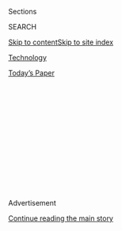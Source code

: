 <div id="app">

<div>

<div>

<div>

<div class="NYTAppHideMasthead css-1q2w90k e1suatyy0">

<div class="section css-ui9rw0 e1suatyy2">

<div class="css-eph4ug er09x8g0">

<div class="css-6n7j50">

</div>

<span class="css-1dv1kvn">Sections</span>

<div class="css-10488qs">

<span class="css-1dv1kvn">SEARCH</span>

</div>

[Skip to content](#site-content)[Skip to site
index](#site-index)

</div>

<div id="masthead-section-label" class="css-1wr3we4 eaxe0e00">

[Technology](https://www.nytimes3xbfgragh.onion/section/technology)

</div>

<div class="css-10698na e1huz5gh0">

</div>

</div>

<div id="masthead-bar-one" class="section hasLinks css-15hmgas e1csuq9d3">

<div class="css-uqyvli e1csuq9d0">

</div>

<div class="css-1uqjmks e1csuq9d1">

</div>

<div class="css-9e9ivx">

[](https://myaccount.nytimes3xbfgragh.onion/auth/login?response_type=cookie&client_id=vi)

</div>

<div class="css-1bvtpon e1csuq9d2">

[Today’s
Paper](https://www.nytimes3xbfgragh.onion/section/todayspaper)

</div>

</div>

</div>

</div>

<div data-aria-hidden="false">

<div id="site-content" data-role="main">

<div>

<div class="css-1aor85t" style="opacity:0.000000001;z-index:-1;visibility:hidden">

<div class="css-1hqnpie">

<div class="css-epjblv">

<span class="css-17xtcya">[Technology](/section/technology)</span><span class="css-x15j1o">|</span><span class="css-fwqvlz">Twitter
Comes Under Attack From Trump’s
Supporters</span>

</div>

<div class="css-k008qs">

<div class="css-1iwv8en">

<span class="css-18z7m18"></span>

<div>

</div>

</div>

<span class="css-1n6z4y">https://nyti.ms/2TGVTeU</span>

<div class="css-1705lsu">

<div class="css-4xjgmj">

<div class="css-4skfbu" data-role="toolbar" data-aria-label="Social Media Share buttons, Save button, and Comments Panel with current comment count" data-testid="share-tools">

  - 
  - 
  - 
  - 
    
    <div class="css-6n7j50">
    
    </div>

  - 

</div>

</div>

</div>

</div>

</div>

</div>

<div id="NYT_TOP_BANNER_REGION" class="css-13pd83m">

</div>

<div id="top-wrapper" class="css-1sy8kpn">

<div id="top-slug" class="css-l9onyx">

Advertisement

</div>

[Continue reading the main
story](#after-top)

<div class="ad top-wrapper" style="text-align:center;height:100%;display:block;min-height:250px">

<div id="top" class="place-ad" data-position="top" data-size-key="top">

</div>

</div>

<div id="after-top">

</div>

</div>

<div>

<div id="sponsor-wrapper" class="css-1hyfx7x">

<div id="sponsor-slug" class="css-19vbshk">

Supported by

</div>

[Continue reading the main
story](#after-sponsor)

<div id="sponsor" class="ad sponsor-wrapper" style="text-align:center;height:100%;display:block">

</div>

<div id="after-sponsor">

</div>

</div>

<div class="css-186x18t">

</div>

<div class="css-1vkm6nb ehdk2mb0">

# Twitter Comes Under Attack From Trump’s Supporters

</div>

After the social media company labeled two of the president’s tweets as
inaccurate on Tuesday, his adherents pounced.

<div class="css-79elbk" data-testid="photoviewer-wrapper">

<div class="css-z3e15g" data-testid="photoviewer-wrapper-hidden">

</div>

<div class="css-1a48zt4 ehw59r15" data-testid="photoviewer-children">

![<span class="css-16f3y1r e13ogyst0" data-aria-hidden="true">The
backlash against Twitter came from a variety of sources: elected
officials, conservative websites, pundits and
individuals. </span><span class="css-cnj6d5 e1z0qqy90" itemprop="copyrightHolder"><span class="css-1ly73wi e1tej78p0">Credit...</span><span><span>Jim
Wilson/The New York
Times</span></span></span>](https://static01.graylady3jvrrxbe.onion/images/2020/05/27/business/27twitter1/merlin_161161425_6221ae46-90e5-4209-ad8c-732266056eb0-articleLarge.jpg?quality=75&auto=webp&disable=upscale)

</div>

</div>

<div class="css-18e8msd">

<div class="css-vp77d3 epjyd6m0">

<div class="css-1baulvz">

By [<span class="css-1baulvz" itemprop="name">Kate
Conger</span>](https://www.nytimes3xbfgragh.onion/by/kate-conger) and
[<span class="css-1baulvz last-byline" itemprop="name">Davey
Alba</span>](https://www.nytimes3xbfgragh.onion/by/davey-alba)

</div>

</div>

  - 
    
    <div class="css-ld3wwf e16638kd2">
    
    Published May 27, 2020Updated May 29,
    2020
    
    </div>

  - 
    
    <div class="css-4xjgmj">
    
    <div class="css-pvvomx" data-role="toolbar" data-aria-label="Social Media Share buttons, Save button, and Comments Panel with current comment count" data-testid="share-tools">
    
      - 
      - 
      - 
      - 
        
        <div class="css-6n7j50">
        
        </div>
    
      - 
    
    </div>
    
    </div>

</div>

</div>

<div class="section meteredContent css-1r7ky0e" name="articleBody" itemprop="articleBody">

<div class="css-1fanzo5 StoryBodyCompanionColumn">

<div class="css-53u6y8">

OAKLAND, Calif. — Not long after
[Twitter](https://www.nytimes3xbfgragh.onion/2020/05/28/us/politics/trump-order-social-media.html)
added a warning label to two of [President
Trump’s](https://www.nytimes3xbfgragh.onion/2020/05/28/us/politics/trump-order-social-media.html)
tweets on Tuesday, his supporters swung into action.

</div>

</div>

<div>

</div>

<div class="css-1fanzo5 StoryBodyCompanionColumn">

<div class="css-53u6y8">

On Twitter, Mr. Trump’s adherents targeted one of the company’s
executives for old tweets in which he had criticized the president and
other Republicans. On Capitol Hill, lawmakers including Senator Marco
Rubio, Republican of Florida, and Senator Josh Hawley, Republican of
Missouri, said they would move to regulate
[Twitter](https://www.nytimes3xbfgragh.onion/2020/05/29/technology/trump-twitter.html).

In right-wing media, pundits such as Trish Regan and websites like the
Gateway Pundit decried the decision and accused Twitter of bias. The
furor quickly spread through dozens of Facebook groups, Reddit forums
and YouTube videos.

</div>

</div>

<div class="css-1fanzo5 StoryBodyCompanionColumn">

<div class="css-53u6y8">

The activity was payback for Twitter, Mr. Trump’s favorite social media
platform, after the company took action on the president’s tweets for
the first time. While for years
[Twitter](https://www.nytimes3xbfgragh.onion/2020/05/29/technology/trump-twitter.html)
had been hands-off on Mr. Trump’s posts, which have often included
falsehoods and threats, it added fact-checking labels to two of the
president’s messages related to mail-in ballots on Tuesday to signal
that they were inaccurate.

That sparked a vitriolic reaction from Mr. Trump, who said on Twitter
that the company was interfering with the presidential election and
stifling free speech. His supporters — a mixture of mainstream
Republicans, far-right personalities and online acolytes — then quickly
turned to a well-worn playbook of vilifying those whom they saw as
slighting him.

In recent months, the [targets of their ire have included Dr. Anthony
Fauci](https://www.nytimes3xbfgragh.onion/2020/03/28/technology/coronavirus-fauci-trump-conspiracy-target.html),
the infectious disease expert who has [corrected overly
rosy](https://www.nytimes3xbfgragh.onion/2020/03/23/us/politics/coronavirus-trump-fauci.html)
pronouncements about [the
coronavirus](https://www.nytimes3xbfgragh.onion/interactive/2020/world/coronavirus-maps.html),
and [Bill Gates, the tech
billionaire-turned-philanthropist](https://www.nytimes3xbfgragh.onion/2020/04/17/technology/bill-gates-virus-conspiracy-theories.html)
who has indirectly criticized the Trump administration’s handling of the
pandemic.

But this time, the right-wing machinery training its sights on a
publicly traded company — Twitter — and its roughly 5,000 employees,
took on an added menace, disinformation researchers said.

The tactics are something that Mr. [Trump’s
supporters](https://www.nytimes3xbfgragh.onion/2020/06/21/us/politics/trump-rally-supporters.html)
“return to again and again,” said Melissa Ryan, chief executive of Card
Strategies, a consulting firm that researches disinformation. “Where it
gets worrisome for the tech companies is, of course, the Trump
administration has the power to make their life very difficult.”

</div>

</div>

<div class="css-1fanzo5 StoryBodyCompanionColumn">

<div class="css-53u6y8">

On Wednesday, Mr. Trump continued his tirade. In two tweets, he accused
social media companies of working to “totally silence conservatives
voices.” He added, “We will strongly regulate, or close them down,
before we can ever allow this to happen.”

The right-wing backlash against Twitter built even as some researchers
questioned how effective the labels on Mr. Trump’s tweets would be. Some
said they were unlikely to sway public opinion about the reliability of
Mr. Trump’s statements; others criticized the “get the facts” language
that Twitter had added to the posts as vague. Several pointed out that
Twitter had not gone as far as removing the posts.

Studies have found that fact-checking false claims on social media can
help readers, but that [specific labels like “disputed” or “rated
false”](https://www.dartmouth.edu/~nyhan/fake-news-solutions.pdf) were
more effective in raising public understanding.

Even labeling a claim “false” on social media reduced its perceived
accuracy by only about 13 percentage points, said Katie Clayton, a
researcher who worked on a 2019 study at Dartmouth College that examined
fact-check labels on news headlines on Facebook.

Still, she said, Twitter’s actions were “a step in the right direction.”

A Twitter spokesman said the online harassment that one of its
executives was experiencing was “disappointing.” The San Francisco
company, whose employees curated its fact-checks, added that it would
continue labeling tweets that contained misinformation about elections
or coronavirus. It said it might expand those policies to include labels
for misinformation about additional topics.

In total, the backlash against Twitter has spread to more than 100
Facebook group and pages, thousands of tweets and several Reddit forums
in which Mr. Trump’s followers have claimed that Twitter suppresses
conservative speech, according to a New York Times analysis. In those
online threads, Trump supporters said Twitter employees were biased
liberals and urged Mr. Trump to fast-track regulations to limit the
company.

“I wonder if Jack Dorsey grew up dreaming: ‘one day I will connect the
world with an easy to use app, giving every individual a voice, then I
will censor, throttle, and ban the people with whom I disagree,’” wrote
one Twitter user, referring to the social network’s chief executive.

</div>

</div>

<div class="css-1fanzo5 StoryBodyCompanionColumn">

<div class="css-53u6y8">

Fans of Mr. Trump also rapidly turned on Yoel Roth, a Twitter executive
who combats bots, election interference and fake accounts. The campaign
against Mr. Roth started late Tuesday when Liz Wheeler, a TV host on One
America News Network, a cable network that has championed the Trump
administration’s agenda, [unearthed and reposted
tweets](https://twitter.com/Liz_Wheeler/status/1265463081997484032) in
which Mr. Roth had referred to Mr. Trump as a “racist tangerine.” Others
added a tweet from Mr. Roth that called Senate majority leader Mitch
McConnell, a Republican from Kentucky, a “bag of farts.”

Far-right media outlets like
[Breitbart](https://www.breitbart.com/tech/2020/05/26/twitter-fact-checker-claimed-trump-actual-nazis-mocked-flyover-states/)
and [The Gateway
Pundit](https://www.thegatewaypundit.com/2020/05/report-twitters-head-site-integrity-responsible-election-security-misinformation-says-nazis-white-house/)
immediately seized on the messages as proof that Twitter was biased
against conservatives. By Wednesday morning, Mr. Roth’s old tweets had
reached the White House. On Fox News, Kellyanne Conway referenced him by
name and called on supporters to “wake him up.”

“I think I want to raise the name of somebody at Twitter,” Ms. Conway
said in the interview, spelling out Mr. Roth’s Twitter handle so that
viewers could find his social media profile. “Somebody in San Francisco,
go wake him up and tell him he’s about to get a lot more followers.”

Mentions of Mr. Roth on Twitter spiked to 180 mentions in a five-minute
span on Tuesday evening, and to 478 mentions on Wednesday morning,
according to The Times analysis. Mr. Roth declined to comment.

The decision to fact-check Mr. Trump was not Mr. Roth’s, a Twitter
spokesman said. It was instead made by executives focused on legal and
policy issues after Mr. Trump’s tweets were reported to the company
through a portal used by election-related nonprofits and those who
administer elections in states.

In Washington, the confrontation between Mr. Trump and Twitter
reinvigorated calls among Republican lawmakers to change
[Section 230](https://www.nytimes3xbfgragh.onion/2020/02/04/technology/section-230-lobby.html)
of the Communications Decency Act, which protects technology companies
from most liability for content posted by their users.

“The law still protects social media companies like Twitter because they
are considered forums not publishers,” Mr. Rubio
[tweeted](https://twitter.com/marcorubio/status/1265442093641732096)on
Tuesday. “But if they have now decided to exercise an editorial role
like a publisher then they should no longer be shielded from liability &
treated as publishers under the law.”

</div>

</div>

<div class="css-1fanzo5 StoryBodyCompanionColumn">

<div class="css-53u6y8">

In a letter on Wednesday to Mr. Dorsey, Mr. Hawley said Twitter enjoyed
a “[special immunity worth
billions](https://twitter.com/HawleyMO/status/1265444047365312515)” and
called on lawmakers to put an end to the “sweetheart deal.”

Ms. Ryan, the disinformation researcher, said Twitter is in “uncharted
territory.”

“You can predict pretty easily how Trump is going to respond,” she said.
But with Twitter, “once the company enforces a policy, is it going to
succumb to the blowback? Or is it going to stay the course? I think
that’s the important thing to watch moving forward.”

Kate Conger reported from Oakland, Calif., and Davey Alba from New York.
Ben Decker contributed reporting.

</div>

</div>

<div>

</div>

</div>

<div>

</div>

<div>

</div>

<div>

</div>

<div>

<div id="bottom-wrapper" class="css-1ede5it">

<div id="bottom-slug" class="css-l9onyx">

Advertisement

</div>

[Continue reading the main
story](#after-bottom)

<div id="bottom" class="ad bottom-wrapper" style="text-align:center;height:100%;display:block;min-height:90px">

</div>

<div id="after-bottom">

</div>

</div>

</div>

</div>

</div>

## Site Index

<div>

</div>

## Site Information Navigation

  - [© <span>2020</span> <span>The New York Times
    Company</span>](https://help.nytimes3xbfgragh.onion/hc/en-us/articles/115014792127-Copyright-notice)

<!-- end list -->

  - [NYTCo](https://www.nytco.com/)
  - [Contact
    Us](https://help.nytimes3xbfgragh.onion/hc/en-us/articles/115015385887-Contact-Us)
  - [Work with us](https://www.nytco.com/careers/)
  - [Advertise](https://nytmediakit.com/)
  - [T Brand Studio](http://www.tbrandstudio.com/)
  - [Your Ad
    Choices](https://www.nytimes3xbfgragh.onion/privacy/cookie-policy#how-do-i-manage-trackers)
  - [Privacy](https://www.nytimes3xbfgragh.onion/privacy)
  - [Terms of
    Service](https://help.nytimes3xbfgragh.onion/hc/en-us/articles/115014893428-Terms-of-service)
  - [Terms of
    Sale](https://help.nytimes3xbfgragh.onion/hc/en-us/articles/115014893968-Terms-of-sale)
  - [Site
    Map](https://spiderbites.nytimes3xbfgragh.onion)
  - [Help](https://help.nytimes3xbfgragh.onion/hc/en-us)
  - [Subscriptions](https://www.nytimes3xbfgragh.onion/subscription?campaignId=37WXW)

</div>

</div>

</div>

</div>
